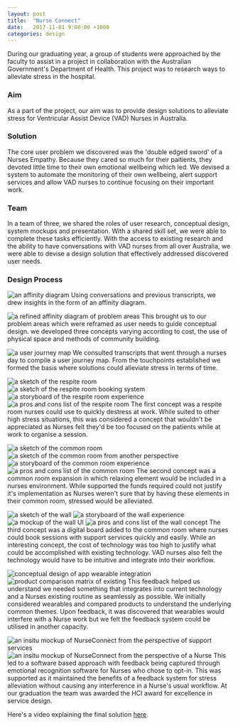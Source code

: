 ```yaml
---
layout: post
title:  "Nurse Connect"
date:   2017-11-01 9:00:00 +1000
categories: design
---
```


During our graduating year, a group of students were approached by the faculty to assist in a project in collaboration with the Australian Government's Department of Health. This project was to research ways to alleviate stress in the hospital.

### Aim

As a part of the project, our aim was to provide design solutions to alleviate stress for Ventricular Assist Device (VAD) Nurses in Australia.

### Solution

The core user problem we discovered was the 'double edged sword' of a Nurses Empathy. Because they cared so much for their paitients, they devoted little time to their own emotional wellbeing which led. We devised a system to automate the monitoring of their own wellbeing, alert support services and allow VAD nurses to continue focusing on their important work.

### Team

In a team of three, we shared the roles of user research, conceptual design, system mockups and presentation. With a shared skill set, we were able to complete these tasks efficiently. With the access to existing research and the ability to have conversations with VAD nurses from all over Australia, we were able to devise a design solution that effectively addressed discovered user needs.

### Design Process

![an affinity diagram](/blog/assets/images/affinity-vad.png)
Using conversations and previous transcripts, we drew insights in the form of an affinity diagram.

![a refined affinity diagram of problem areas](/blog/assets/images/pas-vad.png)
This brought us to our problem areas which were reframed as user needs to guide conceptual design. we developed three concepts varying according to cost, the use of physical space and methods of community building.

![a user journey map](/blog/assets/images/ujm-vad.png)
We consulted transcripts that went through a nurses day to compile a user journey map. From the touchpoints established we formed the basis where solutions could alleviate stress in terms of time.

![a sketch of the respite room](/blog/assets/images/p1-1-vad.png)
![a sketch of the respite room booking system](/blog/assets/images/p1-2-vad.png)
![a storyboard of the respite room experience](/blog/assets/images/p1-3-vad.png)
![a pros and cons list of the respite room](/blog/assets/images/p1-4-vad.png)
The first concept was a respite room nurses could use to quickly destress at work. While suited to other high stress situations, this was considered a concept that wouldn't be appreciated as Nurses felt they'd be too focused on the patients while at work to organise a session.

![a sketch of the common room](/blog/assets/images/p2-1-vad.png)
![a sketch of the common room from another perspective](/blog/assets/images/p2-2-vad.png)
![a storyboard of the common room experience](/blog/assets/images/p2-3-vad.png)
![a pros and cons list of the common room](/blog/assets/images/p2-4-vad.png)
The second concept was a common room expansion in which relaxing element would be included in a nurses environment. While supported the funds required could not justify it's implementation as Nurses weren't sure that by having these elements in their common room, stressed would be alleviated.

![a sketch of the wall](/blog/assets/images/p2-1-vad.png)
![a storyboard of the wall experience](/blog/assets/images/p2-2-vad.png)
![a mockup of the wall UI](/blog/assets/images/p2-3-vad.png)
![a pros and cons list of the wall concept](/blog/assets/images/p2-4-vad.png)
The third concept was a digital board added to the common room where nurses could book sessions with support services quickly and easily. While an interesting concept, the cost of technology was too high to justify what could be accomplished with existing technology. VAD nurses also felt the technology would have to be intuitive and integrate into their workflow.

![conceptual design of app wearable integration](/blog/assets/images/p4-1-vad.png)
![product comparison matrix of existing](/blog/assets/images/p4-2-vad.png)
This feedback helped us understand we needed something that integrates into current technology and a Nurses existing routine as seamlessly as possible. We initially considered wearables and compared products to understand the underlying common themes. Upon feedback, it was discovered that wearables would interfere with a Nurse work but we felt the feedback system could be utilised in another capacity.

![an insitu mockup of NurseConnect from the perspective of support services](/blog/assets/images/p5-1-vad.png)
![an insitu mockup of NurseConnect from the perspective of a Nurse](/blog/assets/images/p5-2-vad.png)
This led to a software based approach with feedback being captured through emotional recognition software for Nurses who chose to opt-in. This was supported as it maintained the benefits of a feedback system for stress alleviation without causing any interference in a Nurse's usual workflow. At our graduation the team was awarded the HCI award for excellence in service design.

Here's a video explaining the final solution [here](https://youtu.be/Yx6J1pdz-AQ).
